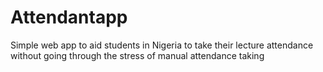 # Attendantapp
Simple web app to aid students in Nigeria to take their lecture attendance without going through the stress of manual attendance taking 
